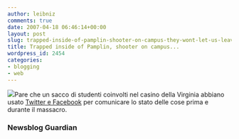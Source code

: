 ```yaml
---
author: leibniz
comments: true
date: 2007-04-18 06:46:14+00:00
layout: post
slug: trapped-inside-of-pamplin-shooter-on-campus-they-wont-let-us-leave
title: Trapped inside of Pamplin, shooter on campus...
wordpress_id: 2454
categories:
- blogging
- web
---
```


![](http://www.geocities.com/thetakappapi_gammachapter/links/facebook.gif)Pare che un sacco di studenti coinvolti nel casino della Virginia abbiano usato [Twitter e Facebook](http://blogs.guardian.co.uk/news/archives/2007/04/17/facebook_memorials_for_virginia_shooting_victims.html) per comunicare lo stato delle cose prima e durante il massacro.


### Newsblog Guardian
